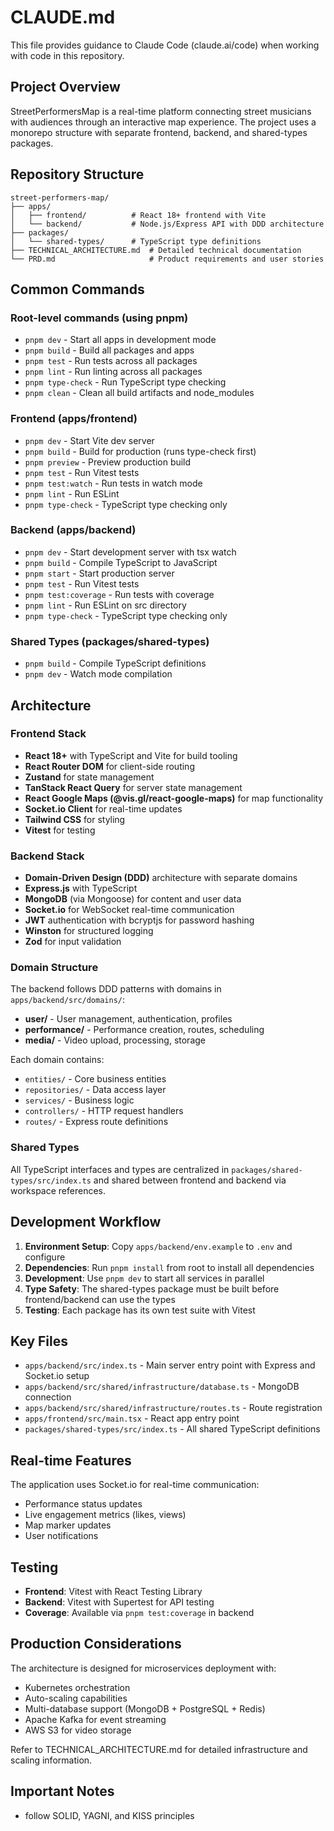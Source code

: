 # CLAUDE.md

This file provides guidance to Claude Code (claude.ai/code) when working with code in this repository.

## Project Overview

StreetPerformersMap is a real-time platform connecting street musicians with audiences through an interactive map experience. The project uses a monorepo structure with separate frontend, backend, and shared-types packages.

## Repository Structure

```
street-performers-map/
├── apps/
│   ├── frontend/          # React 18+ frontend with Vite
│   └── backend/           # Node.js/Express API with DDD architecture
├── packages/
│   └── shared-types/      # TypeScript type definitions
├── TECHNICAL_ARCHITECTURE.md  # Detailed technical documentation
└── PRD.md                     # Product requirements and user stories
```

## Common Commands

### Root-level commands (using pnpm)
- `pnpm dev` - Start all apps in development mode
- `pnpm build` - Build all packages and apps
- `pnpm test` - Run tests across all packages
- `pnpm lint` - Run linting across all packages
- `pnpm type-check` - Run TypeScript type checking
- `pnpm clean` - Clean all build artifacts and node_modules

### Frontend (apps/frontend)
- `pnpm dev` - Start Vite dev server
- `pnpm build` - Build for production (runs type-check first)
- `pnpm preview` - Preview production build
- `pnpm test` - Run Vitest tests
- `pnpm test:watch` - Run tests in watch mode
- `pnpm lint` - Run ESLint
- `pnpm type-check` - TypeScript type checking only

### Backend (apps/backend)
- `pnpm dev` - Start development server with tsx watch
- `pnpm build` - Compile TypeScript to JavaScript
- `pnpm start` - Start production server
- `pnpm test` - Run Vitest tests
- `pnpm test:coverage` - Run tests with coverage
- `pnpm lint` - Run ESLint on src directory
- `pnpm type-check` - TypeScript type checking only

### Shared Types (packages/shared-types)
- `pnpm build` - Compile TypeScript definitions
- `pnpm dev` - Watch mode compilation

## Architecture

### Frontend Stack
- **React 18+** with TypeScript and Vite for build tooling
- **React Router DOM** for client-side routing  
- **Zustand** for state management
- **TanStack React Query** for server state management
- **React Google Maps (@vis.gl/react-google-maps)** for map functionality
- **Socket.io Client** for real-time updates
- **Tailwind CSS** for styling
- **Vitest** for testing

### Backend Stack
- **Domain-Driven Design (DDD)** architecture with separate domains
- **Express.js** with TypeScript
- **MongoDB** (via Mongoose) for content and user data
- **Socket.io** for WebSocket real-time communication
- **JWT** authentication with bcryptjs for password hashing
- **Winston** for structured logging
- **Zod** for input validation

### Domain Structure
The backend follows DDD patterns with domains in `apps/backend/src/domains/`:
- **user/** - User management, authentication, profiles
- **performance/** - Performance creation, routes, scheduling
- **media/** - Video upload, processing, storage

Each domain contains:
- `entities/` - Core business entities
- `repositories/` - Data access layer
- `services/` - Business logic
- `controllers/` - HTTP request handlers
- `routes/` - Express route definitions

### Shared Types
All TypeScript interfaces and types are centralized in `packages/shared-types/src/index.ts` and shared between frontend and backend via workspace references.

## Development Workflow

1. **Environment Setup**: Copy `apps/backend/env.example` to `.env` and configure
2. **Dependencies**: Run `pnpm install` from root to install all dependencies
3. **Development**: Use `pnpm dev` to start all services in parallel
4. **Type Safety**: The shared-types package must be built before frontend/backend can use the types
5. **Testing**: Each package has its own test suite with Vitest

## Key Files

- `apps/backend/src/index.ts` - Main server entry point with Express and Socket.io setup
- `apps/backend/src/shared/infrastructure/database.ts` - MongoDB connection
- `apps/backend/src/shared/infrastructure/routes.ts` - Route registration
- `apps/frontend/src/main.tsx` - React app entry point
- `packages/shared-types/src/index.ts` - All shared TypeScript definitions

## Real-time Features

The application uses Socket.io for real-time communication:
- Performance status updates
- Live engagement metrics (likes, views)
- Map marker updates
- User notifications

## Testing

- **Frontend**: Vitest with React Testing Library
- **Backend**: Vitest with Supertest for API testing
- **Coverage**: Available via `pnpm test:coverage` in backend

## Production Considerations

The architecture is designed for microservices deployment with:
- Kubernetes orchestration
- Auto-scaling capabilities
- Multi-database support (MongoDB + PostgreSQL + Redis)
- Apache Kafka for event streaming
- AWS S3 for video storage

Refer to TECHNICAL_ARCHITECTURE.md for detailed infrastructure and scaling information.

## Important Notes
- follow SOLID, YAGNI, and KISS principles